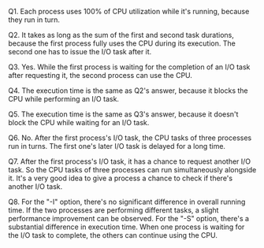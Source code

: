 Q1. Each process uses 100% of CPU utilization while it's running, because they run in turn.

Q2. It takes as long as the sum of the first and second task durations, because the first process fully uses the CPU during its execution. The second one has to issue the I/O task after it.

Q3. Yes. While the first process is waiting for the completion of an I/O task after requesting it, the second process can use the CPU.

Q4. The execution time is the same as Q2's answer, because it blocks the CPU while performing an I/O task.

Q5. The execution time is the same as Q3's answer, because it doesn't block the CPU while waiting for an I/O task.

Q6. No. After the first process's I/O task, the CPU tasks of three processes run in turns. The first one's later I/O task is delayed for a long time.

Q7. After the first process's I/O task, it has a chance to request another I/O task. So the CPU tasks of three processes can run simultaneously alongside it. It's a very good idea to give a process a chance to check if there's another I/O task.

Q8. For the "-I" option, there's no significant difference in overall running time. If the two processes are performing different tasks, a slight performance improvement can be observed.
For the "-S" option, there's a substantial difference in execution time. When one process is waiting for the I/O task  to complete, the others can continue using the CPU.
